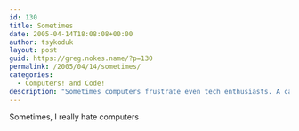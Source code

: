 ```yaml
---
id: 130
title: Sometimes
date: 2005-04-14T18:08:08+00:00
author: tsykoduk
layout: post
guid: https://greg.nokes.name/?p=130
permalink: /2005/04/14/sometimes/
categories:
  - Computers! and Code!
description: "Sometimes computers frustrate even tech enthusiasts. A candid reflection on the love-hate relationship we have with technology in our daily lives."
---
```

Sometimes, I really hate computers